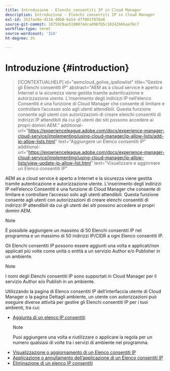 ```yaml
---
title: Introduzione - Elenchi consentiti IP in Cloud Manager
description: Introduzione - Elenchi consentiti IP in Cloud Manager
exl-id: 352fae8e-d116-40b0-ba54-d7f001f076e8
source-git-commit: 1875920ae5180074dcad98fb5c10242b6baa76c7
workflow-type: tm+mt
source-wordcount: '314'
ht-degree: 3%

---
```


# Introduzione {#introduction}

>[!CONTEXTUALHELP]
>id="aemcloud_golive_ipallowlist"
>title="Gestire gli Elenchi consentiti IP"
>abstract="AEM as a cloud service è aperto a Internet e la sicurezza viene gestita tramite autenticazione e autorizzazione utente. L’inserimento degli indirizzi IP nell’elenco Consentiti è una funzione di Cloud Manager che consente di limitare e controllare l’accesso solo agli utenti attendibili. Questa funzione consente agli utenti con autorizzazioni di creare elenchi consentiti di indirizzi IP attendibili da cui gli utenti dei siti possono accedere ai propri domini AEM."
>additional-url="https://experienceleague.adobe.com/docs/experience-manager-cloud-service/implementing/using-cloud-manager/ip-allow-lists/add-ip-allow-lists.html" text="Aggiungere un Elenco consentiti IP"
>additional-url="https://experienceleague.adobe.com/docs/experience-manager-cloud-service/implementing/using-cloud-manager/ip-allow-lists/view-update-ip-allow-list.html" text="Visualizzare e aggiornare un Elenco consentiti IP"

AEM as a cloud service è aperto a Internet e la sicurezza viene gestita tramite autenticazione e autorizzazione utente. L’inserimento degli indirizzi IP nell’elenco Consentiti è una funzione di Cloud Manager che consente di limitare e controllare l’accesso solo agli utenti attendibili. Questa funzione consente agli utenti con autorizzazioni di creare elenchi consentiti di indirizzi IP attendibili da cui gli utenti dei siti possono accedere ai propri domini AEM.

>[!NOTE]
>È possibile aggiungere un massimo di 50 Elenchi consentiti IP nel programma e un massimo di 50 indirizzi IP/CIDR a ogni Elenco consentiti IP.

Gli Elenchi consentiti IP possono essere aggiunti una volta e applicati/non applicati più volte come unità o entità a un servizio Author e/o Publisher in un ambiente.

>[!NOTE]
>I nomi degli Elenchi consentiti IP sono supportati in Cloud Manager per il servizio Author e/o Publish in un ambiente.

Utilizzando la pagina di Elenco consentiti IP dell’interfaccia utente di Cloud Manager o la pagina Dettagli ambiente, un utente con autorizzazioni può eseguire diverse attività per gestire gli Elenchi consentiti IP per i tuoi ambienti, tra cui:

* [Aggiunta di un elenco IP consentiti](/help/implementing/cloud-manager/ip-allow-lists/add-ip-allow-lists.md)
   >[!NOTE]
   > Puoi aggiungere una volta e riutilizzare o applicare la regola per un numero qualsiasi di volte tra i servizi di ambiente nel programma.
* [Visualizzazione o aggiornamento di un Elenco consentiti IP](/help/implementing/cloud-manager/ip-allow-lists/view-update-ip-allow-list.md)
* [Applicazione o annullamento dell’applicazione di un Elenco consentiti IP](/help/implementing/cloud-manager/ip-allow-lists/apply-allow-list.md)
* [Eliminazione di un elenco IP consentiti](/help/implementing/cloud-manager/ip-allow-lists/delete-ip-allow-list.md)
